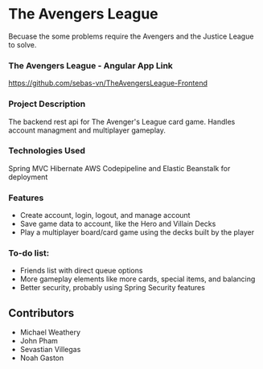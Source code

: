 # The Avengers League
Becuase the some problems require the Avengers and the Justice League to solve.

### The Avengers League - Angular App Link
https://github.com/sebas-vn/TheAvengersLeague-Frontend

### Project Description
The backend rest api for The Avenger's League card game. Handles account managment and multiplayer gameplay.

### Technologies Used
Spring MVC
Hibernate
AWS Codepipeline and Elastic Beanstalk for deployment

### Features
- Create account, login, logout, and manage account
- Save game data to account, like the Hero and Villain Decks
- Play a multiplayer board/card game using the decks built by the player

### To-do list:
- Friends list with direct queue options
- More gameplay elements like more cards, special items, and balancing
- Better security, probably using Spring Security features

## Contributors
- Michael Weathery
- John Pham
- Sevastian Villegas
- Noah Gaston
